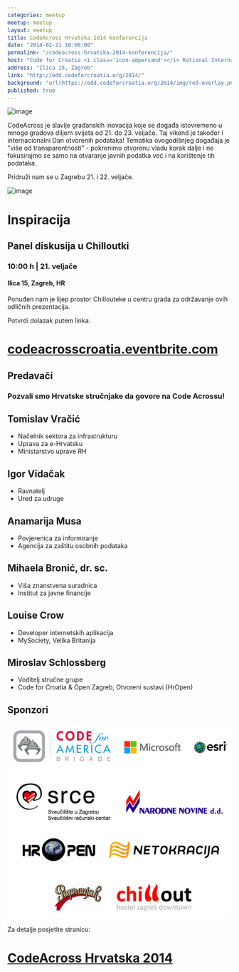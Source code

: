 ```yaml
---
categories: meetup
meetup: meetup
layout: meetup
title: CodeAcross Hrvatska 2014 konferencija
date: "2014-02-21 10:00:00"
permalink: "/codeacross-hrvatska-2014-konferencija/"
host: "Code for Croatia <i class='icon-ampersand'></i> Rational International <i class='icon-ampersand'></i> GONG"
address: "Ilica 15, Zagreb"
link: "http://odd.codeforcroatia.org/2014/"
background: "url(https://odd.codeforcroatia.org/2014/img/red-overlay.png)"
published: true
---
```


![image](https://odd.codeforcroatia.org/2014/img/Vise-od-transparentnosti.jpg)

CodeAcross je slavlje građanskih inovacija koje se događa istovremeno u mnogo gradova diljem svijeta od 21. do 23. veljače. Taj vikend je također i internacionalni Dan otvorenih podataka! Tematika ovogodišnjeg događaja je "više od transparentnosti" - pokrenimo otvorenu vladu korak dalje i ne fokusirajmo se samo na otvaranje javnih podatka već i na korištenje tih podataka.

Pridruži nam se u Zagrebu 21. i 22. veljače.

![image](https://odd.codeforcroatia.org/2014/img/roper.jpg)

<div id="inspiration">
  <h1>Inspiracija</h1>
  <h2>Panel diskusija u Chilloutki</h2>
  <h3>10:00 h | 21. veljače</h3>
  <div class="clearfix"></div>
  <h4>Ilica 15, Zagreb, HR</h4>
  <div class="clearfix"></div>
  <p>Ponuđen nam je lijep prostor Chillouteke u centru grada za održavanje ovih odličnih prezentacija.</p>
</div>

Potvrdi dolazak putem linka:

# [codeacrosscroatia.eventbrite.com](https://codeacrosscroatia.eventbrite.com/)

<section id="speakers">
	<div>
		<h1>Predavači</h1>
		<h3 id="intro">Pozvali smo Hrvatske stručnjake da govore na Code Acrossu!</h3>
        <div id="uprava">
          <h2>Tomislav Vračić</h2>
          <ul>
            <li>Načelnik sektora za infrastrukturu</li>
            <li>Uprava za e-Hrvatsku</li>
            <li>Ministarstvo uprave RH</li>
          </ul>
        </div>
        <div id="udruge">
          <h2>Igor Vidačak</h2>
          <ul>
            <li>Ravnatelj</li>
            <li>Ured za udruge</li>
          </ul>
        </div>
        <div id="povjerenica">
          <h2>Anamarija Musa</h2>
          <ul>
            <li>Povjerenica za informiranje</li>
			<li>Agencija za zaštitu osobnih podataka</li>
          </ul>
        </div>
        <div id="IJF">
          <h2>Mihaela Bronić, dr. sc.</h2>
          <ul>
            <li>Viša znanstvena suradnica</li>
			<li>Institut za javne financije</li>
          </ul>
        </div>
        <div id="MySociety">
          <h2>Louise Crow</h2>
          <ul>
            <li>Developer internetskih aplikacija</li>
			<li>MySociety, Velika Britanija</li>
          </ul>
        </div>
        <div id="CodeForCroatia">
          <h2>Miroslav Schlossberg</h2>
          <ul>
            <li>Voditelj stručne grupe</li>
			<li>Code for Croatia & Open Zagreb, Otvoreni sustavi (HrOpen)</li>
          </ul>
        </div>
	</div>
</section>

<section id="donors">
	<div>
		<h1>Sponzori</h1>
		<img src="/images/code_across_2014_sponsors.png">
	</div>
</section>

Za detalje posjetite stranicu:

# [CodeAcross Hrvatska 2014](http://odd.codeforcroatia.org/2014/)